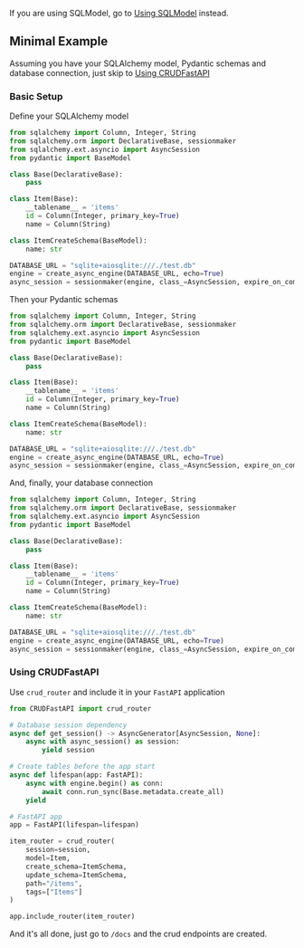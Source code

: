If you are using SQLModel, go to [Using SQLModel](sqlmodel.md) instead.

## Minimal Example

Assuming you have your SQLAlchemy model, Pydantic schemas and database connection, just skip to [Using CRUDFastAPI](#using-CRUDFastAPI)

### Basic Setup

Define your SQLAlchemy model

```python title="setup.py" hl_lines="9-12"
from sqlalchemy import Column, Integer, String
from sqlalchemy.orm import DeclarativeBase, sessionmaker
from sqlalchemy.ext.asyncio import AsyncSession
from pydantic import BaseModel

class Base(DeclarativeBase):
    pass

class Item(Base):
    __tablename__ = 'items'
    id = Column(Integer, primary_key=True)
    name = Column(String)

class ItemCreateSchema(BaseModel):
    name: str

DATABASE_URL = "sqlite+aiosqlite:///./test.db"
engine = create_async_engine(DATABASE_URL, echo=True)
async_session = sessionmaker(engine, class_=AsyncSession, expire_on_commit=False)
```

Then your Pydantic schemas

```python title="setup.py" hl_lines="14 15"
from sqlalchemy import Column, Integer, String
from sqlalchemy.orm import DeclarativeBase, sessionmaker
from sqlalchemy.ext.asyncio import AsyncSession
from pydantic import BaseModel

class Base(DeclarativeBase):
    pass

class Item(Base):
    __tablename__ = 'items'
    id = Column(Integer, primary_key=True)
    name = Column(String)

class ItemCreateSchema(BaseModel):
    name: str

DATABASE_URL = "sqlite+aiosqlite:///./test.db"
engine = create_async_engine(DATABASE_URL, echo=True)
async_session = sessionmaker(engine, class_=AsyncSession, expire_on_commit=False)
```

And, finally, your database connection

```python title="setup.py" hl_lines="17-19"
from sqlalchemy import Column, Integer, String
from sqlalchemy.orm import DeclarativeBase, sessionmaker
from sqlalchemy.ext.asyncio import AsyncSession
from pydantic import BaseModel

class Base(DeclarativeBase):
    pass

class Item(Base):
    __tablename__ = 'items'
    id = Column(Integer, primary_key=True)
    name = Column(String)

class ItemCreateSchema(BaseModel):
    name: str

DATABASE_URL = "sqlite+aiosqlite:///./test.db"
engine = create_async_engine(DATABASE_URL, echo=True)
async_session = sessionmaker(engine, class_=AsyncSession, expire_on_commit=False)
```

### Using CRUDFastAPI

Use `crud_router` and include it in your `FastAPI` application

```python title="main.py" hl_lines="17-24 26"
from CRUDFastAPI import crud_router

# Database session dependency
async def get_session() -> AsyncGenerator[AsyncSession, None]:
    async with async_session() as session:
        yield session

# Create tables before the app start
async def lifespan(app: FastAPI):
    async with engine.begin() as conn:
        await conn.run_sync(Base.metadata.create_all)
    yield

# FastAPI app
app = FastAPI(lifespan=lifespan)

item_router = crud_router(
    session=session,
    model=Item,
    create_schema=ItemSchema,
    update_schema=ItemSchema,
    path="/items",
    tags=["Items"]
)

app.include_router(item_router)
```

And it's all done, just go to `/docs` and the crud endpoints are created.
